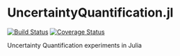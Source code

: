 # UncertaintyQuantification.jl
[![Build Status](https://travis-ci.com/FriesischScott/UncertaintyQuantification.jl.svg?branch=master)](https://travis-ci.com/FriesischScott/UncertaintyQuantification.jl)
[![Coverage Status](https://coveralls.io/repos/github/FriesischScott/UncertaintyQuantification.jl/badge.svg?branch=master)](https://coveralls.io/github/FriesischScott/UncertaintyQuantification.jl?branch=master)

Uncertainty Quantification experiments in Julia
